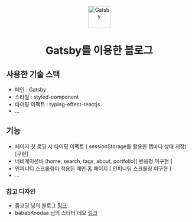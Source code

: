 <p align="center">
  <a href="https://www.gatsbyjs.com/?utm_source=starter&utm_medium=readme&utm_campaign=minimal-starter">
    <img alt="Gatsby" src="https://www.gatsbyjs.com/Gatsby-Monogram.svg" width="60" />
  </a>
</p>
<h1 align="center">
  Gatsby를 이용한 블로그
</h1>

## 사용한 기술 스택

-   메인 : Gatsby
-   스타일 : styled-component
-   타이핑 이팩트 : typing-effect-reactjs
-   ...

## 기능

-   페이지 첫 로딩 시 타이핑 이펙트 ( sessionStorage를 활용한 탭마다 상태 저장) [구현]
-   네비게이션바 (home, search, tags, about, portfolio)[ 반응형 미구현 ]
-   인피니티 스크롤링이 적용된 메인 홈 페이지 [ 인피니팅 스크롤링 미구현 ]
-   ...

### 참고 디자인

-   줌코딩 님의 블로그 [링크](https://www.zoomkoding.com/)
-   bababKoodaa 님의 스타터 데모 [링크](https://www.attejuvonen.fi/)

